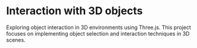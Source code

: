 # Interaction with 3D objects
 Exploring object interaction in 3D environments using Three.js. This project focuses on implementing object selection and interaction techniques in 3D scenes.
